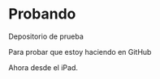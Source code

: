 Probando
========

Depositorio de prueba

Para probar que estoy haciendo en GitHub

Ahora desde el iPad.
